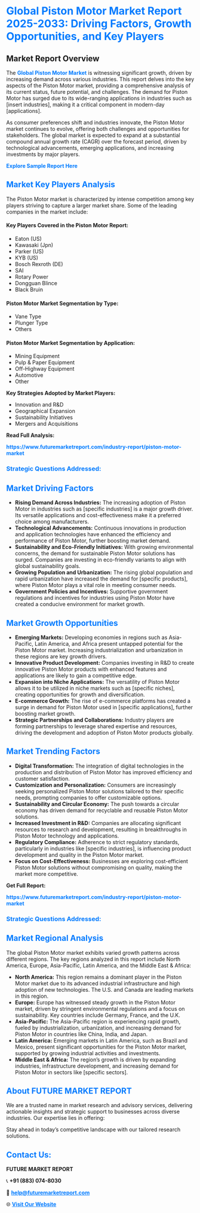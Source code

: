 <h1 style="color: #007BFF;">Global Piston Motor Market Report 2025-2033: Driving Factors, Growth Opportunities, and Key Players</h1>

<section id="overview">
<h2>Market Report Overview</h2>
<p>The <a href="https://www.futuremarketreport.com/industry-report/piston-motor-market" style="color: #007BFF; text-decoration: none;"><strong>Global Piston Motor Market</strong></a> is witnessing significant growth, driven by increasing demand across various industries. This report delves into the key aspects of the Piston Motor market, providing a comprehensive analysis of its current status, future potential, and challenges. The demand for Piston Motor has surged due to its wide-ranging applications in industries such as [insert industries], making it a critical component in modern-day [applications].</p>
<p>As consumer preferences shift and industries innovate, the Piston Motor market continues to evolve, offering both challenges and opportunities for stakeholders. The global market is expected to expand at a substantial compound annual growth rate (CAGR) over the forecast period, driven by technological advancements, emerging applications, and increasing investments by major players.</p>
</section>

<section id="overview">
<p><a href="https://www.futuremarketreport.com/request-sample/reportId=88411" style="color: #007BFF; text-decoration: none;"><strong>Explore Sample Report Here</strong></a></p>
</section>

<section id="key-players">
<h2 style="color: #007BFF;">Market Key Players Analysis</h2>
<p>The Piston Motor market is characterized by intense competition among key players striving to capture a larger market share. Some of the leading companies in the market include:</p>
<h4>Key Players Covered in the Piston Motor Report:</h4>
<ul><li>Eaton (US)</li><li>Kawasaki (Jpn)</li><li>Parker (US)</li><li>KYB (US)</li><li>Bosch Rexroth (DE)</li><li>SAI</li><li>Rotary Power</li><li>Dongguan Blince</li><li>Black Bruin</li></ul>
<h4>Piston Motor Market Segmentation by Type:</h4>
<ul><li>Vane Type</li><li>Plunger Type</li><li>Others</li></ul>

<h4>Piston Motor Market Segmentation by Application:</h4>
<ul><li>Mining Equipment</li><li>Pulp &amp; Paper Equipment</li><li>Off-Highway Equipment</li><li>Automotive</li><li>Other</li></ul>
<p><strong>Key Strategies Adopted by Market Players:</strong></p>
<ul>
<li>Innovation and R&D</li>
<li>Geographical Expansion</li>
<li>Sustainability Initiatives</li>
<li>Mergers and Acquisitions</li>
</ul>
</section>

<section>
<p><strong>Read Full Analysis: </strong></p><a href="https://www.futuremarketreport.com/industry-report/piston-motor-market" style="color: #007BFF; text-decoration: none;"><strong>https://www.futuremarketreport.com/industry-report/piston-motor-market</strong></a>
<h3 style="color: #007BFF;">Strategic Questions Addressed:</h3>
</section>

<section id="driving-factors">
<h2 style="color: #007BFF;">Market Driving Factors</h2>
<ul>
<li><strong>Rising Demand Across Industries:</strong> The increasing adoption of Piston Motor in industries such as [specific industries] is a major growth driver. Its versatile applications and cost-effectiveness make it a preferred choice among manufacturers.</li>
<li><strong>Technological Advancements:</strong> Continuous innovations in production and application technologies have enhanced the efficiency and performance of Piston Motor, further boosting market demand.</li>
<li><strong>Sustainability and Eco-Friendly Initiatives:</strong> With growing environmental concerns, the demand for sustainable Piston Motor solutions has surged. Companies are investing in eco-friendly variants to align with global sustainability goals.</li>
<li><strong>Growing Population and Urbanization:</strong> The rising global population and rapid urbanization have increased the demand for [specific products], where Piston Motor plays a vital role in meeting consumer needs.</li>
<li><strong>Government Policies and Incentives:</strong> Supportive government regulations and incentives for industries using Piston Motor have created a conducive environment for market growth.</li>
</ul>
</section>

<section id="growth-opportunities">
<h2 style="color: #007BFF;">Market Growth Opportunities</h2>
<ul>
<li><strong>Emerging Markets:</strong> Developing economies in regions such as Asia-Pacific, Latin America, and Africa present untapped potential for the Piston Motor market. Increasing industrialization and urbanization in these regions are key growth drivers.</li>
<li><strong>Innovative Product Development:</strong> Companies investing in R&D to create innovative Piston Motor products with enhanced features and applications are likely to gain a competitive edge.</li>
<li><strong>Expansion into Niche Applications:</strong> The versatility of Piston Motor allows it to be utilized in niche markets such as [specific niches], creating opportunities for growth and diversification.</li>
<li><strong>E-commerce Growth:</strong> The rise of e-commerce platforms has created a surge in demand for Piston Motor used in [specific applications], further boosting market growth.</li>
<li><strong>Strategic Partnerships and Collaborations:</strong> Industry players are forming partnerships to leverage shared expertise and resources, driving the development and adoption of Piston Motor products globally.</li>
</ul>
</section>

<section id="trending-factors">
<h2 style="color: #007BFF;">Market Trending Factors</h2>
<ul>
<li><strong>Digital Transformation:</strong> The integration of digital technologies in the production and distribution of Piston Motor has improved efficiency and customer satisfaction.</li>
<li><strong>Customization and Personalization:</strong> Consumers are increasingly seeking personalized Piston Motor solutions tailored to their specific needs, prompting companies to offer customizable options.</li>
<li><strong>Sustainability and Circular Economy:</strong> The push towards a circular economy has driven demand for recyclable and reusable Piston Motor solutions.</li>
<li><strong>Increased Investment in R&D:</strong> Companies are allocating significant resources to research and development, resulting in breakthroughs in Piston Motor technology and applications.</li>
<li><strong>Regulatory Compliance:</strong> Adherence to strict regulatory standards, particularly in industries like [specific industries], is influencing product development and quality in the Piston Motor market.</li>
<li><strong>Focus on Cost-Effectiveness:</strong> Businesses are exploring cost-efficient Piston Motor solutions without compromising on quality, making the market more competitive.</li>
</ul>
</section>

<section>
<p><strong>Get Full Report: </strong></p><a href="https://www.futuremarketreport.com/industry-report/piston-motor-market" style="color: #007BFF; text-decoration: none;"><strong>https://www.futuremarketreport.com/industry-report/piston-motor-market</strong></a>
<h3 style="color: #007BFF;">Strategic Questions Addressed:</h3>
</section>


<section id="regional-analysis">
<h2 style="color: #007BFF;">Market Regional Analysis</h2>
<p>The global Piston Motor market exhibits varied growth patterns across different regions. The key regions analyzed in this report include North America, Europe, Asia-Pacific, Latin America, and the Middle East & Africa:</p>
<ul>
<li><strong>North America:</strong> This region remains a dominant player in the Piston Motor market due to its advanced industrial infrastructure and high adoption of new technologies. The U.S. and Canada are leading markets in this region.</li>
<li><strong>Europe:</strong> Europe has witnessed steady growth in the Piston Motor market, driven by stringent environmental regulations and a focus on sustainability. Key countries include Germany, France, and the U.K.</li>
<li><strong>Asia-Pacific:</strong> The Asia-Pacific region is experiencing rapid growth, fueled by industrialization, urbanization, and increasing demand for Piston Motor in countries like China, India, and Japan.</li>
<li><strong>Latin America:</strong> Emerging markets in Latin America, such as Brazil and Mexico, present significant opportunities for the Piston Motor market, supported by growing industrial activities and investments.</li>
<li><strong>Middle East & Africa:</strong> The region’s growth is driven by expanding industries, infrastructure development, and increasing demand for Piston Motor in sectors like [specific sectors].</li>
</ul>
</section>

<footer>
<h2 style="color: #007BFF;">About FUTURE MARKET REPORT</h2>
<p>We are a trusted name in market research and advisory services, delivering actionable insights and strategic support to businesses across diverse industries. Our expertise lies in offering:</p>

<p>Stay ahead in today’s competitive landscape with our tailored research solutions.</p>

<h2 style="color: #007BFF;">Contact Us:</h2>
<p><strong>FUTURE MARKET REPORT</strong></p>
<p>📞 <strong>+91 (883) 074-8030</strong></p>
<p>📧 <strong><a href="mailto:help@futuremarketreport.com" style="color: #007BFF;">help@futuremarketreport.com</a></strong></p>
<p>🌐 <strong><a href="https://www.futuremarketreport.com/" style="color: #007BFF;">Visit Our Website</a></strong></p>
</footer>